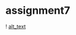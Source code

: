 # assignment7
! [alt_text](https://github.com/thsalikiprasanna/assignment7/blob/master/Screen%20Shot%202020-02-29%20at%208.24.44%20PM.png)
